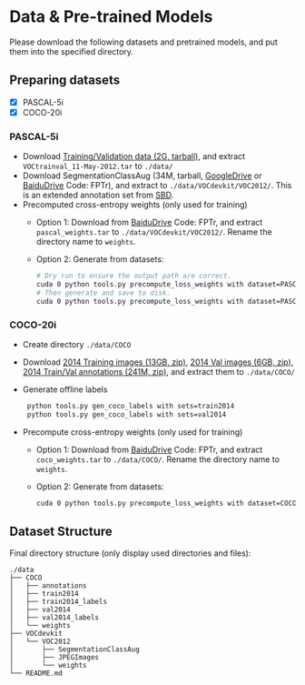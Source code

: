 # Data & Pre-trained Models

Please download the following datasets and pretrained models, and put them into the specified directory.

## Preparing datasets

* [x] PASCAL-5i
* [x] COCO-20i

### PASCAL-5i

* Download [Training/Validation data (2G, tarball)](http://host.robots.ox.ac.uk/pascal/VOC/voc2012/VOCtrainval_11-May-2012.tar), and extract `VOCtrainval_11-May-2012.tar` to `./data/`
* Download SegmentationClassAug (34M, tarball, [GoogleDrive](https://drive.google.com/file/d/1cdBd-Yg6doY1gj_LxttWm6V9ZoPJCLSP/view?usp=sharing) or [BaiduDrive](https://pan.baidu.com/s/169SnDvx9dnfldIUbnouQwA) Code: FPTr), and extract to `./data/VOCdevkit/VOC2012/`. This is an extended annotation set from [SBD](http://home.bharathh.info/pubs/codes/SBD/download.html).
* Precomputed cross-entropy weights (only used for training)
  * Option 1: Download from [BaiduDrive](https://pan.baidu.com/s/169SnDvx9dnfldIUbnouQwA) Code: FPTr, and extract `pascal_weights.tar` to `./data/VOCdevkit/VOC2012/`. Rename the directory name to `weights`.
  * Option 2: Generate from datasets:
  
    ```bash
    # Dry run to ensure the output path are correct.
    cuda 0 python tools.py precompute_loss_weights with dataset=PASCAL dry_run=True
    # Then generate and save to disk.
    cuda 0 python tools.py precompute_loss_weights with dataset=PASCAL
    ```

### COCO-20i

* Create directory `./data/COCO`
* Download [2014 Training images (13GB, zip)](http://images.cocodataset.org/zips/train2014.zip), [2014 Val images (6GB, zip)](http://images.cocodataset.org/zips/val2014.zip), [2014 Train/Val annotations (241M, zip)](http://images.cocodataset.org/annotations/annotations_trainval2014.zip), and extract them to `./data/COCO/` 
* Generate offline labels

  ```bash
   python tools.py gen_coco_labels with sets=train2014
   python tools.py gen_coco_labels with sets=val2014
  ```

* Precompute cross-entropy weights (only used for training)
  * Option 1: Download from [BaiduDrive](https://pan.baidu.com/s/169SnDvx9dnfldIUbnouQwA) Code: FPTr, and extract `coco_weights.tar` to `./data/COCO/`. Rename the directory name to `weights`.
  * Option 2: Generate from datasets:

    ```bash
    cuda 0 python tools.py precompute_loss_weights with dataset=COCO save_byte=True
    ```

## Dataset Structure

Final directory structure (only display used directories and files):

```
./data
├── COCO
│   ├── annotations
│   ├── train2014
│   ├── train2014_labels
│   ├── val2014
│   ├── val2014_labels
│   └── weights
├── VOCdevkit
│   └── VOC2012
│       ├── SegmentationClassAug
│       ├── JPEGImages
│       └── weights
└── README.md
```
